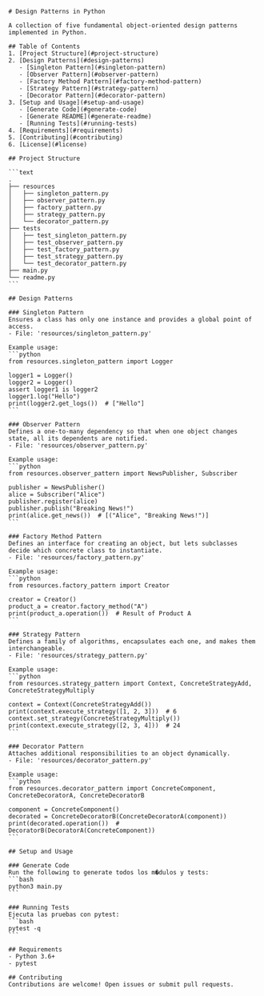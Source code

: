 
    # Design Patterns in Python

    A collection of five fundamental object-oriented design patterns implemented in Python.

    ## Table of Contents
    1. [Project Structure](#project-structure)
    2. [Design Patterns](#design-patterns)
       - [Singleton Pattern](#singleton-pattern)
       - [Observer Pattern](#observer-pattern)
       - [Factory Method Pattern](#factory-method-pattern)
       - [Strategy Pattern](#strategy-pattern)
       - [Decorator Pattern](#decorator-pattern)
    3. [Setup and Usage](#setup-and-usage)
       - [Generate Code](#generate-code)
       - [Generate README](#generate-readme)
       - [Running Tests](#running-tests)
    4. [Requirements](#requirements)
    5. [Contributing](#contributing)
    6. [License](#license)

    ## Project Structure

    ```text
    .
    ├── resources
    │   ├── singleton_pattern.py
    │   ├── observer_pattern.py
    │   ├── factory_pattern.py
    │   ├── strategy_pattern.py
    │   └── decorator_pattern.py
    ├── tests
    │   ├── test_singleton_pattern.py
    │   ├── test_observer_pattern.py
    │   ├── test_factory_pattern.py
    │   ├── test_strategy_pattern.py
    │   └── test_decorator_pattern.py
    ├── main.py
    └── readme.py
    ```

    ## Design Patterns

    ### Singleton Pattern
    Ensures a class has only one instance and provides a global point of access.
    - File: 'resources/singleton_pattern.py'

    Example usage:
    ```python
    from resources.singleton_pattern import Logger

    logger1 = Logger()
    logger2 = Logger()
    assert logger1 is logger2
    logger1.log("Hello")
    print(logger2.get_logs())  # ["Hello"]
    ```

    ### Observer Pattern
    Defines a one-to-many dependency so that when one object changes state, all its dependents are notified.
    - File: 'resources/observer_pattern.py'

    Example usage:
    ```python
    from resources.observer_pattern import NewsPublisher, Subscriber

    publisher = NewsPublisher()
    alice = Subscriber("Alice")
    publisher.register(alice)
    publisher.publish("Breaking News!")
    print(alice.get_news())  # [("Alice", "Breaking News!")]
    ```

    ### Factory Method Pattern
    Defines an interface for creating an object, but lets subclasses decide which concrete class to instantiate.
    - File: 'resources/factory_pattern.py'

    Example usage:
    ```python
    from resources.factory_pattern import Creator

    creator = Creator()
    product_a = creator.factory_method("A")
    print(product_a.operation())  # Result of Product A
    ```

    ### Strategy Pattern
    Defines a family of algorithms, encapsulates each one, and makes them interchangeable.
    - File: 'resources/strategy_pattern.py'

    Example usage:
    ```python
    from resources.strategy_pattern import Context, ConcreteStrategyAdd, ConcreteStrategyMultiply

    context = Context(ConcreteStrategyAdd())
    print(context.execute_strategy([1, 2, 3]))  # 6
    context.set_strategy(ConcreteStrategyMultiply())
    print(context.execute_strategy([2, 3, 4]))  # 24
    ```

    ### Decorator Pattern
    Attaches additional responsibilities to an object dynamically.
    - File: 'resources/decorator_pattern.py'

    Example usage:
    ```python
    from resources.decorator_pattern import ConcreteComponent, ConcreteDecoratorA, ConcreteDecoratorB

    component = ConcreteComponent()
    decorated = ConcreteDecoratorB(ConcreteDecoratorA(component))
    print(decorated.operation())  # DecoratorB(DecoratorA(ConcreteComponent))
    ```

    ## Setup and Usage

    ### Generate Code
    Run the following to generate todos los m�dulos y tests:
    ```bash
    python3 main.py
    ```

    ### Running Tests
    Ejecuta las pruebas con pytest:
    ```bash
    pytest -q
    ```

    ## Requirements
    - Python 3.6+
    - pytest

    ## Contributing
    Contributions are welcome! Open issues or submit pull requests.

